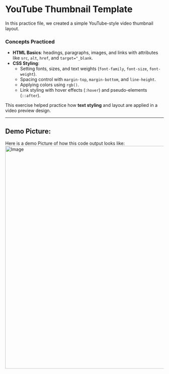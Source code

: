 # YouTube Thumbnail Template  

In this practice file, we created a simple YouTube-style video thumbnail layout.  

### Concepts Practiced  
- **HTML Basics**: headings, paragraphs, images, and links with attributes like `src`, `alt`, `href`, and `target="_blank`.  
- **CSS Styling**:  
  - Setting fonts, sizes, and text weights (`font-family`, `font-size`, `font-weight`).  
  - Spacing control with `margin-top`, `margin-bottom`, and `line-height`.  
  - Applying colors using `rgb()`.  
  - Link styling with hover effects (`:hover`) and pseudo-elements (`::after`).  

This exercise helped practice how **text styling** and layout are applied in a video preview design.  

---

## Demo Picture:  

Here is a demo Picture of how this code output looks like: 
<img width="571" height="707" alt="Image" src="https://github.com/user-attachments/assets/9196ea59-ec96-42f9-b230-976c4d06db9c" />
